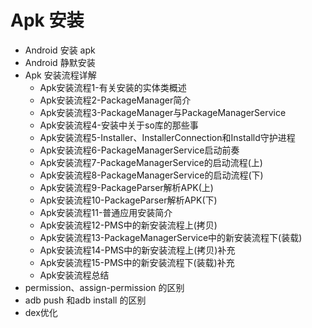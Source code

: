 # Apk 安装

* Android 安装 apk
* Android 静默安装
* Apk 安装流程详解
  * Apk安装流程1-有关安装的实体类概述
  * Apk安装流程2-PackageManager简介
  * Apk安装流程3-PackageManager与PackageManagerService
  * Apk安装流程4-安装中关于so库的那些事
  * Apk安装流程5-Installer、InstallerConnection和Installd守护进程
  * Apk安装流程6-PackageManagerService启动前奏
  * Apk安装流程7-PackageManagerService的启动流程(上)
  * Apk安装流程8-PackageManagerService的启动流程(下)
  * Apk安装流程9-PackageParser解析APK(上)
  * Apk安装流程10-PackageParser解析APK(下)
  * Apk安装流程11-普通应用安装简介
  * Apk安装流程12-PMS中的新安装流程上(拷贝)
  * Apk安装流程13-PackageManagerService中的新安装流程下(装载)
  * Apk安装流程14-PMS中的新安装流程上(拷贝)补充
  * Apk安装流程15-PMS中的新安装流程下(装载)补充
  * Apk安装流程总结
* permission、assign-permission 的区别
* adb push 和adb install 的区别
* dex优化


